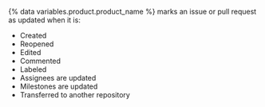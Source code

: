 {% data variables.product.product_name %} marks an issue or pull request as updated when it is:

- Created
- Reopened
- Edited
- Commented
- Labeled
- Assignees are updated
- Milestones are updated
- Transferred to another repository
